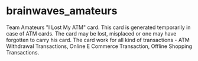 brainwaves_amateurs
===================
Team Amateurs
"I Lost My ATM" card. This card is generated temporarily in case of ATM cards.
The card may be lost, misplaced or one may have forgotten to carry his card.
The card work for all kind of transactions - ATM WIthdrawal Transactions, 
Online E Commerce Transaction, Offline Shopping Transactions.
